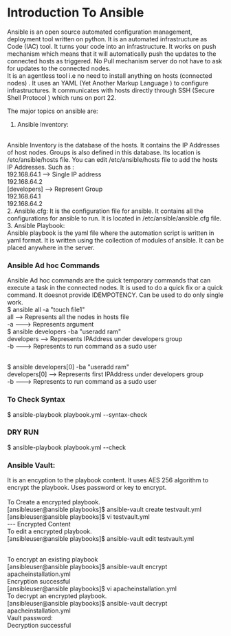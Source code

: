 # Introduction To Ansible
Ansible is an open source automated configuration management, deployment tool written on python. It is an automated infrastructure as Code (IAC) tool. It turns your code into an infrastructure. It works on push mechanism which means that it will automatically push the updates to the connected hosts as triggered. No Pull mechanism server do not have to ask for updates to the connected nodes.
<br/>
It is an agentless tool i.e no need to install anything on hosts (connected nodes) . It uses an YAML (Yet Another Markup Language ) to configure infrastructures. It communicates with hosts directly through SSH (Secure Shell Protocol ) which runs on port 22.
<br/>

The major topics on ansible are: 
<br/>
1. Ansible Inventory: 
<br/>
Ansible Inventory is the database of the hosts. It contains the IP Addresses of host nodes. Groups is also defined in this database. Its location is /etc/ansible/hosts file. You can edit /etc/ansible/hosts file to add the hosts IP Addresses. Such as : <br/>
192.168.64.1 --> Single IP address
<br/>
192.168.64.2 
<br/>
[developers] --> Represent Group
<br/>
192.168.64.1
<br/>
192.168.64.2

<br/>
2. Ansible.cfg:
    It is the configuration file for ansible. It contains all the configurations for ansible to run.
    It is located in /etc/ansible/ansible.cfg file.
<br/>
3. Ansible Playbook:
<br/>
Ansible playbook is the yaml file where the automation script is written in yaml format. It is written using the collection of modules of ansible. It can be placed anywhere in the server.

### Ansible Ad hoc Commands
Ansible Ad hoc commands are the quick temporary commands that can execute a task in the connected nodes. It is used to do a quick fix or a quick command. It doesnot provide IDEMPOTENCY. Can be used to do only single work.
<br/>
$ ansible all -a "touch file1"
<br/>
all --> Represents all the nodes in hosts file
<br/>
-a ---> Represents argument
<br/>
$ ansible developers -ba "useradd ram"
<br/>
developers --> Represents IPAddress under developers group 
<br>
-b ---> Represents to run command as a sudo user

<br/>
$ ansible developers[0] -ba "useradd ram"
<br/>
developers[0] --> Represents first IPAddress under developers group 
<br/>
-b ---> Represents to run command as a sudo user


### To Check Syntax
$ ansible-playbook playbook.yml --syntax-check

### DRY RUN 
$ ansible-playbook playbook.yml --check






### Ansible Vault:
It is an encyption to the playbook content. It uses AES 256 algorithm to encrypt the playbook.
Uses password or key to encrypt.
<br/>
<br/>
To Create a encrypted playbook.
<br/>
[ansibleuser@ansible playbooks]$ ansible-vault create testvault.yml
<br/>
[ansibleuser@ansible playbooks]$ vi testvault.yml
<br/>
--- Encrypted Content
<br/>
To edit a encrypted playbook.
<br/>
[ansibleuser@ansible playbooks]$ ansible-vault edit testvault.yml

<br/>
To encrypt an existing playbook
<br/>
[ansibleuser@ansible playbooks]$ ansible-vault encrypt apacheinstallation.yml
<br/>
Encryption successful
<br/>
[ansibleuser@ansible playbooks]$ vi apacheinstallation.yml
<br/>
To decrypt an encrypted playbook.
<br/>
[ansibleuser@ansible playbooks]$ ansible-vault decrypt apacheinstallation.yml
<br/>
Vault password:
<br/>
Decryption successful

